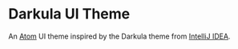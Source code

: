 # Darkula UI Theme

An [Atom](http://atom.io) UI theme inspired by the Darkula theme from [IntelliJ IDEA](http://www.jetbrains.com/idea/).
